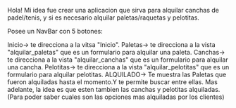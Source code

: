 Hola! Mi idea fue crear una aplicacion que sirva para alquilar canchas de padel/tenis, y si es necesario alquilar paletas/raquetas y pelotitas.

Posee un NavBar con 5 botones:

Inicio-> te direcciona a la vitsa "Inicio".
Paletas-> te direcciona a la vista "alquilar_paletas" que es un formulario para alquilar una paleta.
Canchas-> te direcciona a la vista "alquilar_canchas" que es un formulario para alquilar una cancha.
Pelotitas-> te direcciona a la vista "alquilar_pelotitas" que es un formulario para alquilar pelotitas.
ALQUILADO-> Te muestra las Paletas que fueron alquiladas hasta el momento.Y te permite buscar entre ellas. Mas adelante, la idea es que esten tambien las canchas y pelotitas alquiladas. (Para poder saber cuales son las opciones mas alquiladas por los clientes)